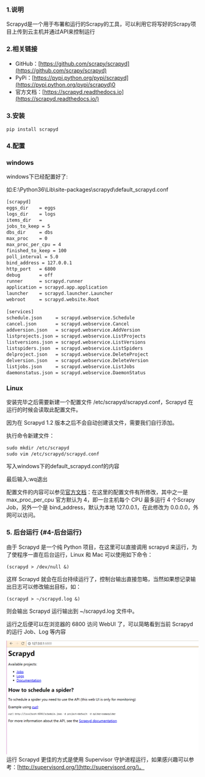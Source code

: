 ### 1.说明

Scrapyd是一个用于布署和运行的Scrapy的工具，可以利用它将写好的Scrapy项目上传到云主机并通过API来控制运行

### 2.相关链接

* GitHub：[https://github.com/scrapy/scrapyd](https://github.com/scrapy/scrapyd)
* PyPi：[https://pypi.python.org/pypi/scrapyd](https://pypi.python.org/pypi/scrapyd)0
* 官方文档：[https://scrapyd.readthedocs.io](https://scrapyd.readthedocs.io/)

### 3.安装

```
pip install scrapyd
```

### 4.配置

### windows

windows下已经配置好了:

如:E:\Python36\Lib\site-packages\scrapyd\default\_scrapyd.conf

```
[scrapyd]
eggs_dir    = eggs
logs_dir    = logs
items_dir   =
jobs_to_keep = 5
dbs_dir     = dbs
max_proc    = 0
max_proc_per_cpu = 4
finished_to_keep = 100
poll_interval = 5.0
bind_address = 127.0.0.1
http_port   = 6800
debug       = off
runner      = scrapyd.runner
application = scrapyd.app.application
launcher    = scrapyd.launcher.Launcher
webroot     = scrapyd.website.Root

[services]
schedule.json     = scrapyd.webservice.Schedule
cancel.json       = scrapyd.webservice.Cancel
addversion.json   = scrapyd.webservice.AddVersion
listprojects.json = scrapyd.webservice.ListProjects
listversions.json = scrapyd.webservice.ListVersions
listspiders.json  = scrapyd.webservice.ListSpiders
delproject.json   = scrapyd.webservice.DeleteProject
delversion.json   = scrapyd.webservice.DeleteVersion
listjobs.json     = scrapyd.webservice.ListJobs
daemonstatus.json = scrapyd.webservice.DaemonStatus
```

### Linux

安装完毕之后需要新建一个配置文件 /etc/scrapyd/scrapyd.conf，Scrapyd 在运行的时候会读取此配置文件。

因为在 Scrapyd 1.2 版本之后不会自动创建该文件，需要我们自行添加。

执行命令新建文件：

```
sudo mkdir /etc/scrapyd
sudo vim /etc/scrapyd/scrapyd.conf
```

写入windows下的default\_scrapyd.conf的内容

最后输入:wq退出

配置文件的内容可以参见[官方文档](https://scrapyd.readthedocs.io/en/stable/config.html#example-configuration-file)：在这里的配置文件有所修改，其中之一是 max\_proc\_per\_cpu 官方默认为 4，即一台主机每个 CPU 最多运行 4 个Scrapy Job，另外一个是 bind\_address，默认为本地 127.0.0.1，在此修改为 0.0.0.0，外网可以访问。

### 5. 后台运行 {#4-后台运行}

由于 Scrapyd 是一个纯 Python 项目，在这里可以直接调用 scrapyd 来运行，为了使程序一直在后台运行，Linux 和 Mac 可以使用如下命令：

```
(scrapyd > /dev/null &)
```

这样 Scrapyd 就会在后台持续运行了，控制台输出直接忽略，当然如果想记录输出日志可以修改输出目标，如：

```
(scrapyd > ~/scrapyd.log &)
```

则会输出 Scrapyd 运行输出到 ~/scrapyd.log 文件中。

运行之后便可以在浏览器的 6800 访问 WebUI 了，可以简略看到当前 Scrapyd 的运行 Job、Log 等内容

![](/assets/1.9.2-1.png)运行 Scrapyd 更佳的方式是使用 Supervisor 守护进程运行，如果感兴趣可以参考：[http://supervisord.org/](http://supervisord.org/)。

